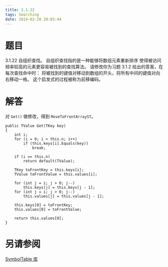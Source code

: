 ```yaml
---
title: 3.1.22
tags: Searching
date: 2019-02-28 20:03:44
---
```


# 题目

3.1.22
自组织查找。
自组织查找指的是一种能够将数组元素重新排序
使得被访问频率较高的元素更容易被找到的查找算法。
请修改你为习题 3.1.2 给出的答案，在每次查找命中时：
将被找到的键值对移动到数组的开头，将所有中间的键值对向右移动一格。
这个启发式的过程被称为前移编码。

# 解答

对 `Get()` 做修改，得到 `MoveToFrontArrayST`。

```csahrp
public TValue Get(TKey key)
{
    int i;
    for (i = 0; i < this.n; i++)
        if (this.keys[i].Equals(key))
            break;

    if (i == this.n)
        return default(TValue);

    TKey toFrontKey = this.keys[i];
    TValue toFrontValue = this.values[i];

    for (int j = i; j > 0; j--)
        this.keys[j] = this.keys[j - 1];
    for (int j = i; j > 0; j--)
        this.values[j] = this.values[j - 1];

    this.keys[0] = toFrontKey;
    this.values[0] = toFrontValue;

    return this.values[0];
}
```

# 另请参阅

[SymbolTable 库](https://alg4.ikesnowy.com/docs/api/SymbolTable.html)